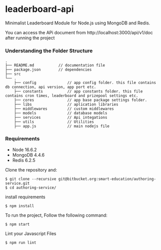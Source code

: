 # leaderboard-api

Minimalist Leaderboard Module for Node.js using MongoDB and Redis.

You can access the APi document from http://localhost:3000/api/v1/doc after running the project

### Understanding the Folder Structure

    .
    ├── README.md           // documentation file
    ├── package.json        // dependencies
    ├── src
    └── .
        ├── config              // app config folder. this file contains db connection, api version, app port etc.
        ├── constants           // app constants folder. this file contains cron times, leaderboard and prizepool settings etc.
        ├── cores               // app base package settings folder.
        ├── libs                // aplication libraries
        ├── middlewares         // custom middlewares
        ├── models              // database models
        ├── services            // Api integations
        ├── utils               // Utilities
        ├── app.js              // main nodejs file

### Requirements

* Node 16.6.2
* MongoDB 4.4.6
* Redis 6.2.5

Clone the repository and:

    $ git clone --recursive git@bitbucket.org:smart-education/authoring-service.git
    $ cd authoring-service/

install requirements

    $ npm install

To run the project, Follow the following command:

    $ npm start

Lint your Javascript Files

    $ npm run lint


